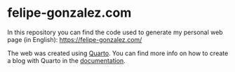 # felipe-gonzalez.com

In this repository you can find the code used to generate my personal web page (in
English): <https://felipe-gonzalez.com/>

The web was created using [Quarto](https://quarto.org/). You can find
more info on how to create a blog with Quarto in the
[documentation](https://quarto.org/docs/websites/website-blog.html).
